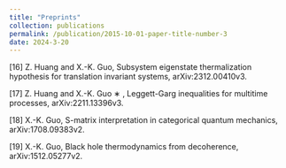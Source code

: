 ```yaml
---
title: "Preprints"
collection: publications
permalink: /publication/2015-10-01-paper-title-number-3
date: 2024-3-20
---
```


[16] Z. Huang and X.-K. Guo, Subsystem eigenstate thermalization hypothesis for translation invariant systems, arXiv:2312.00410v3.

[17] Z. Huang and X.-K. Guo ∗ , Leggett-Garg inequalities for multitime processes, arXiv:2211.13396v3.

[18] X.-K. Guo, S-matrix interpretation in categorical quantum mechanics, arXiv:1708.09383v2.

[19] X.-K. Guo, Black hole thermodynamics from decoherence, arXiv:1512.05277v2.

